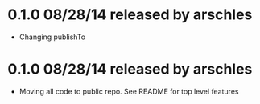 
# 0.1.0 08/28/14 released by arschles
* Changing publishTo

# 0.1.0 08/28/14 released by arschles
* Moving all code to public repo. See README for top level features
